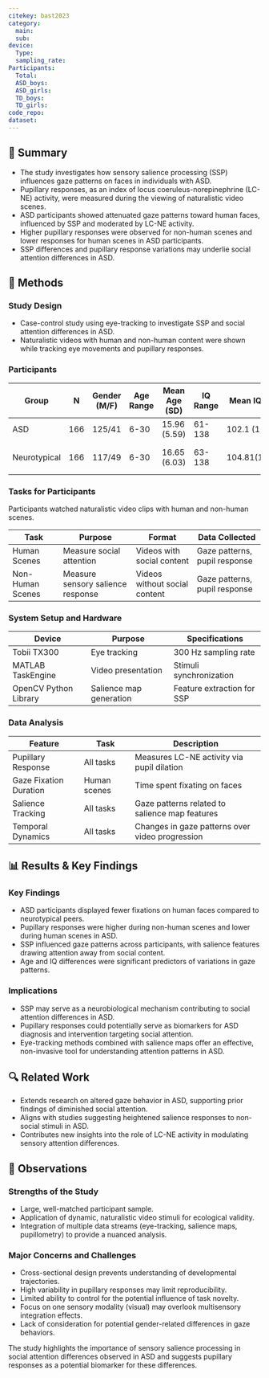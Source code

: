 ```yaml
---
citekey: bast2023
category:
  main: 
  sub: 
device:
  Type: 
  sampling_rate: 
Participants:
  Total: 
  ASD_boys: 
  ASD_girls: 
  TD_boys: 
  TD_girls: 
code_repo: 
dataset:
---
```


## 📌 Summary

- The study investigates how sensory salience processing (SSP) influences gaze patterns on faces in individuals with ASD.
- Pupillary responses, as an index of locus coeruleus-norepinephrine (LC-NE) activity, were measured during the viewing of naturalistic video scenes.
- ASD participants showed attenuated gaze patterns toward human faces, influenced by SSP and moderated by LC-NE activity.
- Higher pupillary responses were observed for non-human scenes and lower responses for human scenes in ASD participants.
- SSP differences and pupillary response variations may underlie social attention differences in ASD.

## 🔬 Methods

### Study Design

- Case-control study using eye-tracking to investigate SSP and social attention differences in ASD.
- Naturalistic videos with human and non-human content were shown while tracking eye movements and pupillary responses.

### Participants

|Group|N|Gender (M/F)|Age Range|Mean Age (SD)|IQ Range|Mean IQ (SD)|Diagnosis|
|---|---|---|---|---|---|---|---|
|ASD|166|125/41|6-30|15.96 (5.59)|61-138|102.1 (17.91)|DSM-5 ASD diagnosis|
|Neurotypical|166|117/49|6-30|16.65 (6.03)|63-138|104.81(16.56)|No developmental conditions|

### Tasks for Participants

Participants watched naturalistic video clips with human and non-human scenes.

|Task|Purpose|Format|Data Collected|
|---|---|---|---|
|Human Scenes|Measure social attention|Videos with social content|Gaze patterns, pupil response|
|Non-Human Scenes|Measure sensory salience response|Videos without social content|Gaze patterns, pupil response|

### System Setup and Hardware

|Device|Purpose|Specifications|
|---|---|---|
|Tobii TX300|Eye tracking|300 Hz sampling rate|
|MATLAB TaskEngine|Video presentation|Stimuli synchronization|
|OpenCV Python Library|Salience map generation|Feature extraction for SSP|

### Data Analysis

|Feature|Task|Description|
|---|---|---|
|Pupillary Response|All tasks|Measures LC-NE activity via pupil dilation|
|Gaze Fixation Duration|Human scenes|Time spent fixating on faces|
|Salience Tracking|All tasks|Gaze patterns related to salience map features|
|Temporal Dynamics|All tasks|Changes in gaze patterns over video progression|

## 📊 Results & Key Findings

### Key Findings

- ASD participants displayed fewer fixations on human faces compared to neurotypical peers.
- Pupillary responses were higher during non-human scenes and lower during human scenes in ASD.
- SSP influenced gaze patterns across participants, with salience features drawing attention away from social content.
- Age and IQ differences were significant predictors of variations in gaze patterns.

### Implications

- SSP may serve as a neurobiological mechanism contributing to social attention differences in ASD.
- Pupillary responses could potentially serve as biomarkers for ASD diagnosis and intervention targeting social attention.
- Eye-tracking methods combined with salience maps offer an effective, non-invasive tool for understanding attention patterns in ASD.

## 🔍 Related Work

- Extends research on altered gaze behavior in ASD, supporting prior findings of diminished social attention.
- Aligns with studies suggesting heightened salience responses to non-social stimuli in ASD.
- Contributes new insights into the role of LC-NE activity in modulating sensory attention differences.

## 📝 Observations

### Strengths of the Study

- Large, well-matched participant sample.
- Application of dynamic, naturalistic video stimuli for ecological validity.
- Integration of multiple data streams (eye-tracking, salience maps, pupillometry) to provide a nuanced analysis.

### Major Concerns and Challenges

- Cross-sectional design prevents understanding of developmental trajectories.
- High variability in pupillary responses may limit reproducibility.
- Limited ability to control for the potential influence of task novelty.
- Focus on one sensory modality (visual) may overlook multisensory integration effects.
- Lack of consideration for potential gender-related differences in gaze behaviors.

The study highlights the importance of sensory salience processing in social attention differences observed in ASD and suggests pupillary responses as a potential biomarker for these differences.